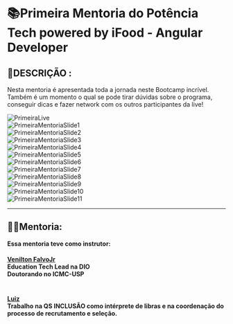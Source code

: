 # 📚Primeira Mentoria do Potência Tech powered by iFood - Angular Developer

## 👀DESCRIÇÃO :
Nesta mentoria é apresentada toda a jornada neste Bootcamp incrível. Também é um momento o qual se pode tirar dúvidas sobre o programa, conseguir dicas e fazer network com os outros participantes da live!

![PrimeiraLive](https://user-images.githubusercontent.com/116371262/231236125-42ed9a18-ba16-4ab5-be17-7635f803cdb7.png)  
![PrimeiraMentoriaSlide1](https://user-images.githubusercontent.com/116371262/231239313-b7d0eac4-0446-41c2-8d31-172c7b98c9cc.png)  
![PrimeiraMentoriaSlide2](https://user-images.githubusercontent.com/116371262/231239487-c7edc868-e9fa-4e7f-be60-3b083f06574c.png)  
![PrimeiraMentoriaSlide3](https://user-images.githubusercontent.com/116371262/231239618-f55824bd-03a5-4271-ba46-3aeca5462e30.png)  
![PrimeiraMentoriaSlide4](https://user-images.githubusercontent.com/116371262/231239716-013ebf59-0d00-4f3b-906d-555b562d9ecd.png)  
![PrimeiraMentoriaSlide5](https://user-images.githubusercontent.com/116371262/231239940-16633af0-5c7c-4611-97cf-71ea80f3bdbe.png)  
![PrimeiraMentoriaSlide6](https://user-images.githubusercontent.com/116371262/231240048-df61ca26-9720-4b39-8893-029e57750b0d.png)  
![PrimeiraMentoriaSlide7](https://user-images.githubusercontent.com/116371262/231240137-68b76102-d158-4573-b638-a7fb5d519ee0.png)  
![PrimeiraMentoriaSlide8](https://user-images.githubusercontent.com/116371262/231240337-c4820b2b-b1f5-4936-a184-876dd67d88b9.png)  
![PrimeiraMentoriaSlide9](https://user-images.githubusercontent.com/116371262/231240436-d087dc12-c8ab-4cbe-9ea9-20e9e5c50aeb.png)  
![PrimeiraMentoriaSlide10](https://user-images.githubusercontent.com/116371262/231240533-9e7c807a-6638-41f9-8c01-a7d053b2effb.png)  
![PrimeiraMentoriaSlide11](https://user-images.githubusercontent.com/116371262/231240615-cd1ae713-e831-4706-9d91-a4dd9cb0f816.png)  

___________________________ 
## <b>👨‍🏫Mentoria:  
Essa mentoria teve como instrutor:  

####  
 
[Venilton FalvoJr](https://www.linkedin.com/in/falvojr/ "falvoJr")  
Education Tech Lead na DIO  
Doutorando no ICMC-USP  

#  
[Luiz](https://www.linkedin.com/in/luiz-alberto-4339b31ab/ "luiz-alberto-4339b31ab")  
Trabalho na QS INCLUSÃO como intérprete de libras e na coordenação do processo de recrutamento e seleção.  
</b>